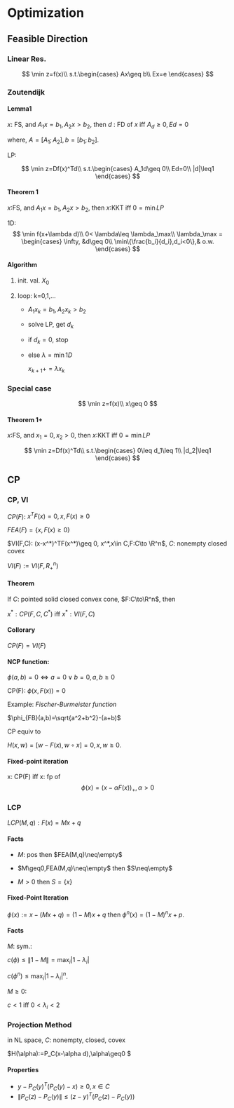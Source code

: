 # Optimization

## Feasible Direction

### Linear Res.

$$
\min z=f(x)\\
s.t.\begin{cases}
Ax\geq b\\
Ex=e
\end{cases}
$$

###  Zoutendijk

#### Lemma1

$x$: FS, and $A_1x=b_1, A_2x>b_2$, then $d$ : FD of $x$ iff $A_d\geq 0, Ed=0$

where, $A=[A_1;A_2],b=[b_1;b_2]$.

LP:

$$
\min z=Df(x)^Td\\
s.t.\begin{cases}
A_1d\geq 0\\
Ed=0\\
|d|\leq1
\end{cases}
$$

#### Theorem 1

$x$:FS, and $A_1x=b_1, A_2x>b_2$, then $x$:KKT iff $0=\min LP$

 

1D:
$$
\min f(x+\lambda d)\\
0< \lambda\leq \lambda_\max\\
\lambda_\max = \begin{cases}
\infty, &d\geq 0\\
\min\{\frac{b_i}{d_i},d_i<0\},& o.w.
\end{cases}
$$


#### Algorithm

1. init. val. $X_0$

2. loop: k=0,1,...

   - $A_1x_k=b_1, A_2x_k>b_2$

   - solve LP, get $d_k$

   - if $d_k=0$, stop

   - else $\lambda =\min 1D$

     $x_{k+1}+=\lambda x_k$



### Special case

$$
\min z=f(x)\\
x\geq 0
$$

#### Theorem 1+

$x$:FS, and $x_1=0,x_2>0$, then $x$:KKT iff $0=\min LP$


$$
\min z=Df(x)^Td\\
s.t.\begin{cases}
0\leq d_1\leq 1\\
|d_2|\leq1
\end{cases}
$$



## CP

### CP, VI

$CP(F)$: $x^TF(x)=0,x,F(x)\geq 0$

$FEA(F)=\{x,F(x)\geq 0\}$



$VI(F,C): (x-x^*)^TF(x^*)\geq 0, x^*,x\in C,F:C\to \R^n$, $C$: nonempty closed covex

$VI(F):=VI(F, R^n_+)$



#### Theorem

If $C$: pointed solid closed convex cone, $F:C\to\R^n$, then

$x^*:CP(F,C,C^*)$ iff $x^*: VI(F,C)$

#### Collorary

$CP(F)=VI(F)$



#### NCP function:

$\phi(a,b)=0 \iff a=0 \lor b=0, a,b\geq 0$

CP(F): $\phi(x,F(x))=0$

Example: *Fischer-Burmeister function*

$\phi_{FB}(a,b)=\sqrt{a^2+b^2}-(a+b)$



CP equiv to

$H(x,w)=[w-F(x), w\circ x]=0, x, w\geq 0$.



#### Fixed-point iteration

x: CP(F) iff x: fp of
$$
\phi(x)=(x-\alpha F(x))_+, \alpha>0
$$


### LCP

$LCP(M,q): F(x)=Mx+q$

#### Facts

- $M$: pos then $FEA(M,q)\neq\empty$

- $M\geq0,FEA(M,q)\neq\empty$ then $S\neq\empty$ 
- $M>0$ then $S=\{x\}$ 



#### Fixed-Point Iteration

$\phi(x):=x-(Mx+q)=(1-M)x+q$ then $\phi^n(x)=(1 - M)^nx+p$.

#### Facts

$M$: sym.:

$c(\phi)\leq \|1- M\|= \max_i|1-\lambda_i|$

$c(\phi^n)\leq\max_i|1-\lambda_i|^n$.

$M\geq 0$:

$c<1$ iff $0<\lambda_i<2$



### Projection Method

in NL space, $C$: nonempty, closed, covex

$H(\alpha):=P_C(x-\alpha d),\alpha\geq0 $



#### Properties

- $y-P_C(y)^T(P_C(y)-x)\geq 0, x\in C$
- $\|P_C(z)-P_C(y)\|\leq (z-y)^T(P_C(z)-P_C(y))$